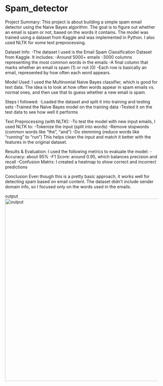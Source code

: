 # Spam_detector

Project Summary:
This project is about building a simple spam email detector using the Naive Bayes algorithm. The goal is to figure out whether an email is spam or not, based on the words it contains. The model was trained using a dataset from Kaggle and was implemented in Python. I also used NLTK for some text preprocessing.

Dataset Info:
-The dataset I used is the Email Spam Classification Dataset from Kaggle. It includes:
-Around 5000+ emails
-3000 columns representing the most common words in the emails
-A final column that marks whether an email is spam (1) or not (0)
-Each row is basically an email, represented by how often each word appears.

Model Used:
I used the Multinomial Naive Bayes classifier, which is good for text data. The idea is to look at how often words appear in spam emails vs. normal ones, and then use that to guess whether a new email is spam.

Steps I followed:
-Loaded the dataset and split it into training and testing sets
-Trained the Naive Bayes model on the training data
-Tested it on the test data to see how well it performs

Text Preprocessing (with NLTK):
-To test the model with new input emails, I used NLTK to:
-Tokenize the input (split into words)
-Remove stopwords (common words like “the”, “and”)
-Do stemming (reduce words like “running” to “run”)
This helps clean the input and match it better with the features in the original dataset.

Results & Evaluation:
I used the following metrics to evaluate the model:
-Accuracy: about 95%
-F1 Score: around 0.95, which balances precision and recall
-Confusion Matrix: I created a heatmap to show correct and incorrect predictions

Conclusion
Even though this is a pretty basic approach, it works well for detecting spam based on email content. The dataset didn’t include sender domain info, so I focused only on the words used in the emails.

output
<img width="601" alt="output" src="https://github.com/user-attachments/assets/366536e2-a082-4739-8c4e-7898f864d8b8" />
